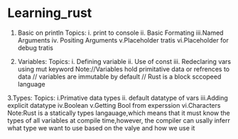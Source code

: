 # Learning_rust

1. Basic on println 
  Topics:
  i. print to console 
  ii. Basic Formating
  iii.Named Arguments
  iv. Positing Arguments
  v.Placeholder tratis
  vi.Placeholder for debug tratis

2. Variables:
  Topics:
  i. Defining variable
  ii. Use of const
  iii. Redeclaring vars using mut keyword
  Note://Variables hold primitative data or refrences to data
       // variables are immutable by default 
       // Rust is a block sccopeed language 
 
 3.Types:
  Topics:
  i.Primative data types
  ii. default datatype of vars
  iii.Adding explicit datatype
  iv.Boolean
  v.Getting Bool from experssion
  vi.Characters
  Note:Rust is a statically types langauage,which means that it must know the types of all variables at compile time,however, the compiler can usally inferr what type we       want to use based on the valye and how we use it
  
